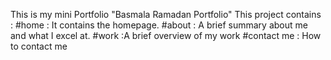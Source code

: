 This is my mini Portfolio "Basmala Ramadan Portfolio"
This project contains : 
#home : It contains the homepage.
#about : A brief summary about me and what I excel at.
#work :A brief overview of my work
#contact me : How to contact me